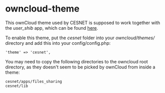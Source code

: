 owncloud-theme
==============

This ownCloud theme used by CESNET is supposed to work together
with the *user_shib* app, which can be found [here](https://github.com/mirekys/user_shib).

To enable this theme, put the *cesnet* folder into your *owncloud/themes/* directory and
add this into your config/config.php:

```
'theme' => 'cesnet',
```

You may need to copy the following directories to the owncloud root directory,
as they doesn't seem to be picked by ownCloud from inside a theme:

```
cesnet/apps/files_sharing
cesnet/lib
```
